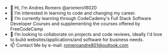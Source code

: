 - 👋 Hi, I’m Andres Romero @aromero18020
- 👀 I’m interested in learning to code and changing my career.
- 🌱 I’m currently learning through CodeCademy's Full Stack Software Developer Courses and supplementing the courses offered by FreeCodeCamp
- 💞️ I’m looking to collaborate on projects and code reviews, ideally I'd love to build websites/applications/and software for business needs.
- 📫 Contact Me by e-mail: romeroandre801@outlook.com

<!---
aromero18020/aromero18020 is a ✨ special ✨ repository because its `README.md` (this file) appears on your GitHub profile.
You can click the Preview link to take a look at your changes.
--->
